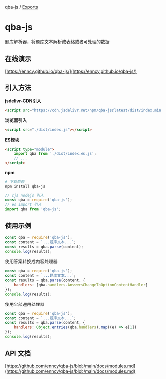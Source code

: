 qba-js / [Exports](modules.md)

# qba-js

题库解析器，将题库文本解析成表格或者可处理的数据

## 在线演示

[https://enncy.github.io/qba-js/](https://enncy.github.io/qba-js/)

## 引入方法

**jsdelivr-CDN引入**

```html
<script src="https://cdn.jsdelivr.net/npm/qba-js@latest/dist/index.min.js"></script>
```

**浏览器引入**

```html
<script src="./dist/index.js"></script>
```

**ES模块**

```html
<script type="module">
	import qba from './dist/index.es.js';
	// ...
</script>
```

**npm**

```bash
# 下载依赖
npm install qba-js
```

```js
// cjs nodejs 引入
const qba = require('qba-js');
// es import 引入
import qba from 'qba-js';
```

## 使用示例

```js
const qba = require('qba-js');
const content = `...题库文本...`;
const results = qba.parse(content);
console.log(results);
```

使用答案转换成内容处理器

```js
const qba = require('qba-js');
const content = `...题库文本...`;
const results = qba.parse(content, {
	handlers: [qba.handlers.AnswersChangeToOptionContentHandler]
});
console.log(results);
```

使用全部通用处理器

```js
const qba = require('qba-js');
const content = `...题库文本...`;
const results = qba.parse(content, {
	handlers: Object.entries(qba.handlers).map((e) => e[1])
});
console.log(results);
```

## API 文档

[https://github.com/enncy/qba-js/blob/main/docs/modules.md](https://github.com/enncy/qba-js/blob/main/docs/modules.md)

